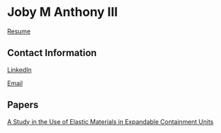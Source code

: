 # Joby M Anthony III
[Resume](https://github.com/jmanthony3/jmanthony3.github.io/blob/master/main.pdf)
## Contact Information
[LinkedIn](https://www.linkedin.com/in/joby-anthony-iii)

[Email](mailto:jmanthony1@liberty.edu)
## Papers
[A Study in the Use of Elastic Materials in Expandable Containment Units](https://digitalcommons.liberty.edu/montview/vol3/iss1/1)